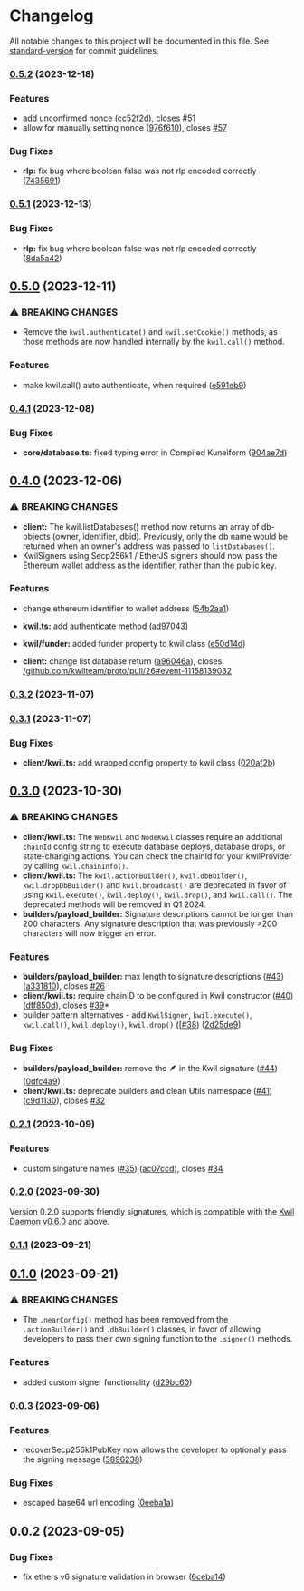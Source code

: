 # Changelog

All notable changes to this project will be documented in this file. See [standard-version](https://github.com/conventional-changelog/standard-version) for commit guidelines.

### [0.5.2](https://github.com/kwilteam/kwil-js/compare/v0.5.0...v0.5.2) (2023-12-18)


### Features

* add unconfirmed nonce ([cc52f2d](https://github.com/kwilteam/kwil-js/commit/cc52f2d1247ae892c22af1c383c89ee10d044fc7)), closes [#51](https://github.com/kwilteam/kwil-js/issues/51)
* allow for manually setting nonce ([976f610](https://github.com/kwilteam/kwil-js/commit/976f610f53111908179fcdd32c328b3ba7737dda)), closes [#57](https://github.com/kwilteam/kwil-js/issues/57)


### Bug Fixes

* **rlp:** fix bug where boolean false was not rlp encoded correctly ([7435691](https://github.com/kwilteam/kwil-js/commit/74356915f2187f7e1513fad351653a62ff903917))

### [0.5.1](https://github.com/kwilteam/kwil-js/compare/v0.5.0...v0.5.1) (2023-12-13)


### Bug Fixes

* **rlp:** fix bug where boolean false was not rlp encoded correctly ([8da5a42](https://github.com/kwilteam/kwil-js/commit/8da5a4248fb4dd78cfecc53e7082f97a68c2c69a))

## [0.5.0](https://github.com/kwilteam/kwil-js/compare/v0.4.1...v0.5.0) (2023-12-11)


### ⚠ BREAKING CHANGES

* Remove the `kwil.authenticate()` and `kwil.setCookie()` methods, as those methods
are now handled internally by the `kwil.call()` method.

### Features

* make kwil.call() auto authenticate, when required ([e591eb9](https://github.com/kwilteam/kwil-js/commit/e591eb9c4e37395f3f5e206ed9740e2894c34084))

### [0.4.1](https://github.com/kwilteam/kwil-js/compare/v0.4.0...v0.4.1) (2023-12-08)


### Bug Fixes

* **core/database.ts:** fixed typing error in Compiled Kuneiform ([904ae7d](https://github.com/kwilteam/kwil-js/commit/904ae7d5babaf2b26c45dc36d6748bfdd6485559))

## [0.4.0](https://github.com/kwilteam/kwil-js/compare/v0.3.2...v0.4.0) (2023-12-06)


### ⚠ BREAKING CHANGES

* **client:** The kwil.listDatabases() method now returns an array of db-objects (owner,
identifier, dbid). Previously, only the db name would be returned when an owner's address was passed
to `listDatabases()`.
* KwilSigners using Secp256k1 / EtherJS signers should now pass the Ethereum wallet
address as the identifier, rather than the public key.

### Features

* change ethereum identifier to wallet address ([54b2aa1](https://github.com/kwilteam/kwil-js/commit/54b2aa18091cb718c60168e4be94b4529562a415))
* **kwil.ts:** add authenticate method ([ad97043](https://github.com/kwilteam/kwil-js/commit/ad9704335e17310423109e50b68ed5cde2a13116))
* **kwil/funder:** added funder property to kwil class ([e50d14d](https://github.com/kwilteam/kwil-js/commit/e50d14da8f61ea8119e4f3a2043a2ee9939a6705))


* **client:** change list database return ([a96046a](https://github.com/kwilteam/kwil-js/commit/a96046a4a2ba78de8a4f6610068254423d162ec1)), closes [/github.com/kwilteam/proto/pull/26#event-11158139032](https://github.com/kwilteam//github.com/kwilteam/proto/pull/26/issues/event-11158139032)

### [0.3.2](https://github.com/kwilteam/kwil-js/compare/v0.3.1...v0.3.2) (2023-11-07)

### [0.3.1](https://github.com/kwilteam/kwil-js/compare/v0.3.0...v0.3.1) (2023-11-07)


### Bug Fixes

* **client/kwil.ts:** add wrapped config property to kwil class ([020af2b](https://github.com/kwilteam/kwil-js/commit/020af2bc1d5a372ded7cdacebd887fc780034c6f))

## [0.3.0](https://github.com/kwilteam/kwil-js/compare/v0.2.1...v0.3.0) (2023-10-30)


### ⚠ BREAKING CHANGES

* **client/kwil.ts:** The `WebKwil` and `NodeKwil` classes require an additional `chainId` config string
to execute database deploys, database drops, or state-changing actions. You can check the chainId
for your kwilProvider by calling `kwil.chainInfo()`.
* **client/kwil.ts:** The `kwil.actionBuilder()`, `kwil.dbBuilder()`, `kwil.dropDbBuilder()` and
`kwil.broadcast()` are deprecated in favor of using `kwil.execute()`, `kwil.deploy()`,
`kwil.drop()`, and `kwil.call()`. The deprecated methods will be removed in Q1 2024.
* **builders/payload_builder:** Signature descriptions cannot be longer than 200 characters. Any signature
description that was previously >200 characters will now trigger an error.

### Features

* **builders/payload_builder:** max length to signature descriptions ([#43](https://github.com/kwilteam/kwil-js/issues/43)) ([a331810](https://github.com/kwilteam/kwil-js/commit/a33181042076c9ea4c218e4d95dd03413372cd85)), closes [#26](https://github.com/kwilteam/kwil-js/issues/26)
* **client/kwil.ts:** require chainID to be configured in Kwil constructor ([#40](https://github.com/kwilteam/kwil-js/issues/40)) ([dff850d](https://github.com/kwilteam/kwil-js/commit/dff850da159957ec348c38489f328347b8a3db67)), closes [#39](https://github.com/kwilteam/kwil-js/issues/39)* 
* builder pattern alternatives - add `KwilSigner`, `kwil.execute()`, `kwil.call()`, `kwil.deploy()`, `kwil.drop()` ([[#38](https://github.com/kwilteam/kwil-js/issues/38)) ([2d25de9](https://github.com/kwilteam/kwil-js/commit/2d25de9ac423950ca7a33aa1ad0da8aed6642c49))

### Bug Fixes

* **builders/payload_builder:** remove the 🪶  in the Kwil signature ([#44](https://github.com/kwilteam/kwil-js/issues/44)) ([0dfc4a9](https://github.com/kwilteam/kwil-js/commit/0dfc4a9b9db4335deed72529201ae5a90169be70))
* **client/kwil.ts:** deprecate builders and clean Utils namespace ([#41](https://github.com/kwilteam/kwil-js/issues/41)) ([c9d1130](https://github.com/kwilteam/kwil-js/commit/c9d1130b6919a1c2d8d582a8f5a1d38b764be0f1)), closes [#32](https://github.com/kwilteam/kwil-js/issues/32)

### [0.2.1](https://github.com/kwilteam/kwil-js/compare/v0.1.1...v0.2.1) (2023-10-09)


### Features

* custom singature names ([#35](https://github.com/kwilteam/kwil-js/issues/35)) ([ac07ccd](https://github.com/kwilteam/kwil-js/commit/ac07ccdcbed67121ce8ff1b1177b0690a7c667c1)), closes [#34](https://github.com/kwilteam/kwil-js/issues/34)

### [0.2.0](https://github.com/kwilteam/kwil-js/compare/v0.1.1...v0.2.0) (2023-09-30)

Version 0.2.0 supports friendly signatures, which is compatible with the [Kwil Daemon v0.6.0](https://github.com/kwilteam/binary-releases/releases) and above.

### [0.1.1](https://github.com/kwilteam/kwil-js/compare/v0.1.0...v0.1.1) (2023-09-21)

## [0.1.0](https://github.com/kwilteam/kwil-js/compare/v0.0.3...v0.1.0) (2023-09-21)


### ⚠ BREAKING CHANGES

* The `.nearConfig()` method has been removed from the `.actionBuilder()` and
`.dbBuilder()` classes, in favor of allowing developers to pass their own signing function to the
`.signer()` methods.

### Features

* added custom signer functionality ([d29bc60](https://github.com/kwilteam/kwil-js/commit/d29bc60fbd7adcd6561d22802c80ea756bab84e0))

### [0.0.3](https://github.com/kwilteam/kwil-js/compare/v0.0.2...v0.0.3) (2023-09-06)


### Features

* recoverSecp256k1PubKey now allows the developer to optionally pass the signing message ([3896238](https://github.com/kwilteam/kwil-js/commit/38962382da060db8d1d38a1dddd690c333f94613))


### Bug Fixes

* escaped base64 url encoding ([0eeba1a](https://github.com/kwilteam/kwil-js/commit/0eeba1ad35b42296e864f3d81acbc2f454a84014))

## 0.0.2 (2023-09-05)

### Bug Fixes

* fix ethers v6 signature validation in browser ([6ceba14](https://github.com/kwilteam/kwil-js/commit/6ceba14e72fa7d0d9bb575fa403335aaa7a5e44b))
